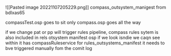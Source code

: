 ![[Pasted image 20221107205229.png]]
compass_outsystem_manigest from bdlxas65

compassTest.osp goes to sit only
compass.osp goes all the way

if we change pat or pp will trigger rules pipeline, compass rules sytem is also included in rels otsystem manifest osp
if we look isndie we caqn see within it has compassRuleservice
for rules_outsystems_manifest it needs to bve triggered manually fom the comit log

